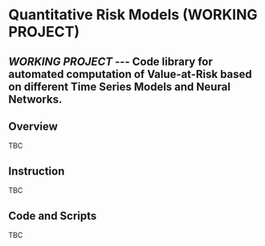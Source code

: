 # Quantitative Risk Models  (WORKING PROJECT)

## *WORKING PROJECT* --- Code library for automated computation of Value-at-Risk based on different Time Series Models and Neural Networks.  

## Overview
TBC

## Instruction
TBC

## Code and Scripts 
TBC

